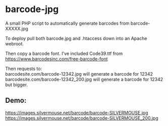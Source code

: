 # barcode-jpg
A small PHP script to automatically generate barcodes from barcode-XXXXX.jpg  

To deploy pull both barcode.jpg and .htaccess down into an Apache webroot.  

Then copy a barcode font. I've included Code39.ttf from https://www.barcodesinc.com/free-barcode-font  

Then requests to:  
barcodesite.com/barcode-12342.jpg will generate a barcode for 12342  
barcodesite.com/barcode-12342_200.jpg will generate a barcode for 12342 but bigger.  

## Demo:
https://images.silvermouse.net/barcode/barcode-SILVERMOUSE.jpg  
https://images.silvermouse.net/barcode/barcode-SILVERMOUSE_200.jpg
